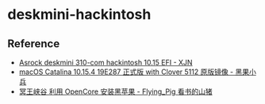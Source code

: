# deskmini-hackintosh

## Reference

- [Asrock deskmini 310-com hackintosh 10.15 EFI - XJN](https://blog.xjn819.com/?p=7)
- [macOS Catalina 10.15.4 19E287 正式版 with Clover 5112 原版镜像 - 黑果小兵](https://blog.daliansky.net/macOS-Catalina-10.15.4-19E266-Release-version-with-Clover-5107-original-image-Double-EFI-Version-UEFI-and-MBR.html)
- [冥王峡谷 利用 OpenCore 安装黑苹果 - Flying_Pig 看书的山猪](https://www.bilibili.com/video/av81634671)

